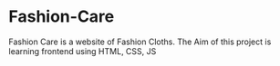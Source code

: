 # Fashion-Care
Fashion Care is a website of Fashion Cloths. The Aim of this project is learning frontend using HTML, CSS, JS 
